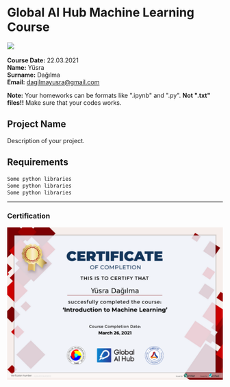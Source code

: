 # Global Al Hub Machine Learning Course
![](img/newlogo.png)

**Course Date:** 22.03.2021     
**Name:** Yüsra                    
**Surname:** Dağılma  
**Email:** dagilmayusra@gmail.com  

**Note:** Your homeworks can be formats like ".ipynb" and ".py". **Not ".txt" files!!** Make sure that your codes works.  

## Project Name
Description of your project.

## Requirements
```
Some python libraries
Some python libraries
Some python libraries
```
---

### Certification
![](img/machineLearning.png)

